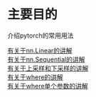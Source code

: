 # 主要目的
介绍pytorch的常用用法

[有关于nn.Linear的讲解](https://github.com/BeGentleman/Machine_Learning/blob/main/pytorch/torch_nn_Linear_use.py)    
[有关于nn.Sequential的讲解]()    
[有关于上采样和下采样的讲解]()    
[有关于where的讲解](https://github.com/BeGentleman/Machine_Learning/blob/main/pytorch/torch_where_use.py)    
[有关于where单个参数的讲解](https://github.com/BeGentleman/Machine_Learning/blob/main/pytorch/where%E5%8D%95%E4%B8%AA%E5%8F%82%E6%95%B0.md)
